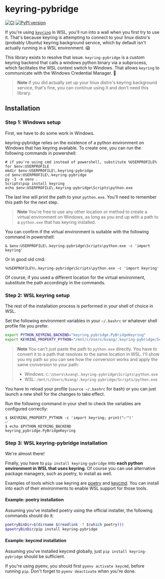 # keyring-pybridge

[![CI](https://github.com/clinicalgraphics/keyring-pybridge/actions/workflows/ci.yml/badge.svg)](https://github.com/clinicalgraphics/keyring-pybridge/actions/workflows/ci.yml)
[![PyPI version ](https://badge.fury.io/py/keyring-pybridge.svg)
](https://badge.fury.io/py/keyring-pybridge)

If you're using [`keyring`](https://github.com/jaraco/keyring/) in WSL, you'll run into a wall when you first try to use it. That's because keyring is attempting to connect to your linux distro's (probably Ubuntu) keyring background service, which by default isn't actually running in a WSL environment. 😱

This library exists to resolve that issue. `keyring-pybridge` is a custom keyring backend that calls a windows python binary via a subprocess, which facilitates the WSL context switch to Windows. That allows `keyring` to communicate with the Windows Credential Manager. 🚀

> **Note**
> If you did actually set up your linux distro's keyring background service, that's fine, you can continue using it and don't need this library.

## Installation

### Step 1: Windows setup

First, we have to do some work in Windows.

keyring-pybridge relies on the existence of a python environment on Windows that has keyring available. To create one, you can run the following commands in powershell:

```pwsh
# if you're using cmd instead of powershell, substitute %USERPROFILE% for $env:USERPROFILE
mkdir $env:USERPROFILE\.keyring-pybridge
cd $env:USERPROFILE\.keyring-pybridge
py -3 -m venv .
Scripts\pip install keyring
echo $env:USERPROFILE\.keyring-pybridge\Scripts\python.exe
```

The last line will print the path to your `python.exe`. You'll need to remember this path for the next step.

> **Note**
> You're free to use any other location or method to create a virtual environment on Windows, as long as you end up with a path to a `python.exe` that has keyring installed.

You can confirm if the virtual environment is suitable with the following command in powershell:

```pwsh
& $env:USERPROFILE\.keyring-pybridge\Scripts\python.exe -c 'import keyring'
```

Or in good old cmd:

```pwsh
%USERPROFILE%\.keyring-pybridge\Scripts\python.exe -c 'import keyring'
```

Of course, if you used a different location for the virtual environment, substitute the path accordingly in the commands.

### Step 2: WSL keyring setup

The rest of the installation process is performed in your shell of choice in WSL.

Set the following environment variables in your `~/.bashrc` or whatever shell profile file you prefer.

```sh
export PYTHON_KEYRING_BACKEND="keyring_pybridge.PyBridgeKeyring"
export KEYRING_PROPERTY_PYTHON="/mnt/c/Users/kvang/.keyring-pybridge/Scripts/python.exe"
```

> **Note**
> You can't just paste the path to `python.exe` directly. You have to convert it to a path that resolves to the same location in WSL. I'll show you my path so you can see how the conversion works and apply the same conversion to your path:
> 
> * Windows: `C:\Users\kvang\.keyring-pybridge\Scripts\python.exe`
> * WSL: `/mnt/c/Users/kvang/.keyring-pybridge/Scripts/python.exe`

You have to reload your profile (`source ~/.bashrc` for bash) or you can just launch a new shell for the changes to take effect.

Run the following command in your shell to check the variables are configured correctly:

```shell
$ $KEYRING_PROPERTY_PYTHON -c 'import keyring; print("✅")'
✅
$ echo $PYTHON_KEYRING_BACKEND
keyring_pybridge.PyBridgeKeyring
```

### Step 3: WSL keyring-pybridge installation

We're almost there!

Finally, you have to `pip install keyring-pybridge` into **each python environment in WSL that uses keyring**. Of course you can use alternative package managers, such as poetry, to install as well.

Examples of tools which use keyring are [poetry](https://python-poetry.org/) and [keycmd](https://github.com/ClinicalGraphics/keycmd). You can install into each of their environments to enable WSL support for those tools.

#### Example: poetry installation

Assuming you've installed poetry using the official installer, the following commands should do it:

```sh
poetryBinDir=$(dirname $(readlink -f $(which poetry)))
$poetryBinDir/pip install keyring-pybridge
```

#### Example: keycmd installation

Assuming you've installed keycmd globally, just `pip install keyring-pybridge` should be sufficient.

If you're using pyenv, you should first `pyenv activate keycmd`, before running `pip`. Don't forget to `pyenv deactivate` when you're done.
